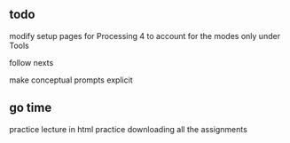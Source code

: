 ## todo
modify setup pages for Processing 4 to account for the modes only under Tools

follow nexts

make conceptual prompts explicit



## go time
practice lecture in html
practice downloading all the assignments
